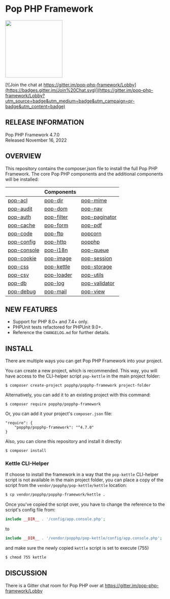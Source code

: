 Pop PHP Framework
=================

<img src="http://www.popphp.org/assets/img/pop-php-logo.png" width="180" height="180" />

[![Join the chat at https://gitter.im/pop-php-framework/Lobby](https://badges.gitter.im/Join%20Chat.svg)](https://gitter.im/pop-php-framework/Lobby?utm_source=badge&utm_medium=badge&utm_campaign=pr-badge&utm_content=badge)

RELEASE INFORMATION
-------------------
Pop PHP Framework 4.7.0  
Released November 16, 2022

OVERVIEW
--------
This repository contains the composer.json file to install the full Pop PHP Framework.
The core Pop PHP components and the additional components will be installed:

|                                                      | Components                                               |                                                          |
|------------------------------------------------------|----------------------------------------------------------|----------------------------------------------------------|
| [pop-acl](https://github.com/popphp/pop-acl)         | [pop-dir](https://github.com/popphp/pop-dir)             | [pop-mime](https://github.com/popphp/pop-mime)           |
| [pop-audit](https://github.com/popphp/pop-audit)     | [pop-dom](https://github.com/popphp/pop-dom)             | [pop-nav](https://github.com/popphp/pop-nav)             |
| [pop-auth](https://github.com/popphp/pop-auth)       | [pop-filter](https://github.com/popphp/pop-filter)       | [pop-paginator](https://github.com/popphp/pop-paginator) |
| [pop-cache](https://github.com/popphp/pop-cache)     | [pop-form](https://github.com/popphp/pop-form)           | [pop-pdf](https://github.com/popphp/pop-pdf)             |
| [pop-code](https://github.com/popphp/pop-code)       | [pop-ftp](https://github.com/popphp/pop-ftp)             | [popcorn](https://github.com/popphp/popcorn)             |
| [pop-config](https://github.com/popphp/pop-config)   | [pop-http](https://github.com/popphp/pop-http)           | [popphp](https://github.com/popphp/popphp)               |
| [pop-console](https://github.com/popphp/pop-console) | [pop-i18n](https://github.com/popphp/pop-i18n)           | [pop-queue](https://github.com/popphp/pop-queue)         |
| [pop-cookie](https://github.com/popphp/pop-cookie)   | [pop-image](https://github.com/popphp/pop-image)         | [pop-session](https://github.com/popphp/pop-session)     |
| [pop-css](https://github.com/popphp/pop-css)         | [pop-kettle](https://github.com/popphp/pop-kettle)       | [pop-storage](https://github.com/popphp/pop-storage)     |
| [pop-csv](https://github.com/popphp/pop-csv)         | [pop-loader](https://github.com/popphp/pop-loader)       | [pop-utils](https://github.com/popphp/pop-utils)         |
| [pop-db](https://github.com/popphp/pop-db)           | [pop-log](https://github.com/popphp/pop-log)             | [pop-validator](https://github.com/popphp/pop-validator) |
| [pop-debug](https://github.com/popphp/pop-debug)     | [pop-mail](https://github.com/popphp/pop-mail)           | [pop-view](https://github.com/popphp/pop-view)           |

NEW FEATURES
------------
* Support for PHP 8.0+ and 7.4+ only.
* PHPUnit tests refactored for PHPUnit 9.0+.
* Reference the `CHANGELOG.md` for further details.

INSTALL
-------
There are multiple ways you can get Pop PHP Framework into your project.

You can create a new project, which is recommended. This way, you will have
access to the CLI-helper script `pop-kettle` in the main project folder:

```console
$ composer create-project popphp/popphp-framework project-folder
```

Alternatively, you can add it to an existing project with this command:

```console
$ composer require popphp/popphp-framework
```

Or, you can add it your project's `composer.json` file:

    "require": {
        "popphp/popphp-framework": "^4.7.0"
    }

Also, you can clone this repository and install it directly:

```console
$ composer install
```

### Kettle CLI-Helper

If choose to install the framework in a way that the `pop-kettle` CLI-helper
script is not available in the main project folder, you can place a copy of
the script from the `vendor/popphp/pop-kettle/kettle` location:

```bash
$ cp vendor/popphp/popphp-framework/kettle .
```
Once you've copied the script over, you have to change the reference to the script's
config file from:

```php
include __DIR__ . '/config/app.console.php';
```

to

```php
include __DIR__ . '/vendor/popphp/pop-kettle/config/app.console.php';
```

and make sure the newly copied `kettle` script is set to execute (755)

```bash
$ chmod 755 kettle
```

## DISCUSSION

There is a Gitter chat room for Pop PHP over at https://gitter.im/pop-php-framework/Lobby

